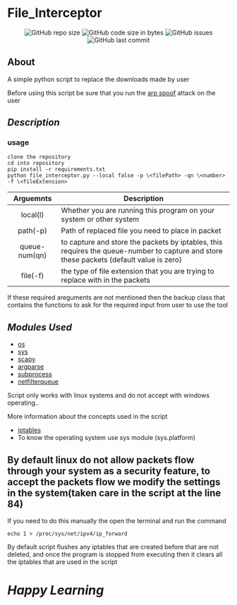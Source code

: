 # File_Interceptor
<p align='center'>
    <img alt="GitHub repo size" src="https://img.shields.io/github/repo-size/DUMMY-the-BOT/File-Interceptor?style=flat-square">
    <img alt="GitHub code size in bytes" src="https://img.shields.io/github/languages/code-size/DUMMY-the-BOT/File-Interceptor">
    <img alt="GitHub issues" src="https://img.shields.io/github/issues/DUMMY-the-BOT/File-Interceptor?style=flat-square">
    <img alt="GitHub last commit" src="https://img.shields.io/github/last-commit/DUMMY-the-BOT/File-Interceptor">
</p>
  
## About

A simple python script to replace the downloads made by user

Before using this script be sure that you run the [arp spoof](https://github.com/DUMMY-the-BOT/ARP-Spoof) attack on the user

## ___Description___

### usage

    clone the repository
    cd into repository
    pip install -r requirements.txt
    python file_interceptor.py --local false -p \<filePath> -qn \<number> -f \<fileExtension>

  Arguemnts     | Description
:-------------: | -------------
local(l)        | Whether you are running this program on your system or other system
path(-p)        | Path of replaced file you need to place in packet
queue-num(qn)   | to capture and store the packets by iptables, this requires the queue-number to capture and store these packets (default value is zero)
file(-f)        | the type of file extension that you are trying to replace with in the packets


If these required areguments are not mentioned then the backup class that contains the functions to ask for the required input from user to use the tool

## _Modules Used_

- [os](https://docs.python.org/3/library/os.html)
- [sys](https://docs.python.org/3/library/sys.html)
- [scapy](https://scapy.readthedocs.io/en/latest/)
- [argparse](https://docs.python.org/3/library/argparse.html)
- [subprocess](https://docs.python.org/3/library/subprocess.html)
- [netfilterqueue](https://pypi.org/project/NetfilterQueue/)


Script only works with linux systems and do not accept with windows operating..


More information about the concepts used in the script

- [iptables](https://netfilter.org/documentation/)
- To know the operating system use sys module (sys.platform)

## By default linux do not allow packets flow through your system as a security feature, to accept the packets flow we modify the settings in the system(taken care in the script at the line 84)

If you need to do this manually the open the terminal and run the command

    echo 1 > /proc/sys/net/ipv4/ip_forward

By default script flushes any iptables that are created before that are not deleted, and once the program is stopped from executing then it clears all the iptables that are used in the script

# _Happy Learning_
